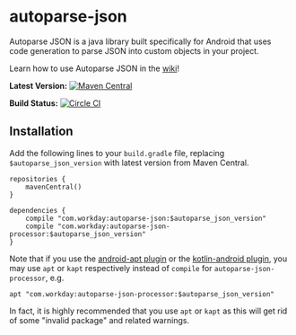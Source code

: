 # autoparse-json

Autoparse JSON is a java library built specifically for Android that uses code generation to parse JSON into custom objects in your project.

Learn how to use Autoparse JSON in the [wiki](https://github.com/workday/autoparse-json/wiki)!

**Latest Version:**  [![Maven Central](https://maven-badges.herokuapp.com/maven-central/com.workday/autoparse-json/badge.svg)](https://maven-badges.herokuapp.com/maven-central/com.workday/autoparse-json)

**Build Status:** [![Circle CI](https://circleci.com/gh/Workday/autoparse-json.svg?style=svg)](https://circleci.com/gh/Workday/autoparse-json)

## Installation

Add the following lines to your `build.gradle` file, replacing `$autoparse_json_version` with latest version from Maven Central.

```
repositories {
    mavenCentral()
}

dependencies {
    compile "com.workday:autoparse-json:$autoparse_json_version"
    compile "com.workday:autoparse-json-processor:$autoparse_json_version"
}
```

Note that if you use the [android-apt plugin](https://bitbucket.org/hvisser/android-apt) or the [kotlin-android plugin](https://kotlinlang.org/docs/reference/using-gradle.html), you may use `apt` or `kapt` respectively instead of `compile` for `autoparse-json-processor`, e.g.

```
apt "com.workday:autoparse-json-processor:$autoparse_json_version"
```
In fact, it is highly recommended that you use `apt` or `kapt` as this will get rid of some "invalid package" and related warnings.
